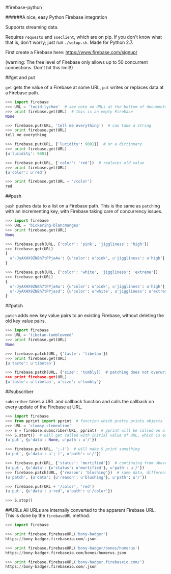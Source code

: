 #firebase-python


######A nice, easy Python Firebase integration


Supports streaming data.

Requires `requests` and `sseclient`, which are on pip. If you don't know what that is, don't worry; just run `./setup.sh`. Made for Python 2.7.

First create a Firebase here:
https://www.firebase.com/signup/

(warning: The free level of Firebase only allows up to 50 concurrent connections. Don't hit this limit!)



##get and put

`get` gets the value of a Firebase at some URL, `put` writes or replaces data at a Firebase path.

```python
>>> import firebase
>>> URL = 'lucid-lychee'  # see note on URLs at the bottom of documentation
>>> print firebase.get(URL)  # this is an empty Firebase
None

>>> firebase.put(URL, 'tell me everything')  # can take a string
>>> print firebase.get(URL)
tell me everything

>>> firebase.put(URL, {'lucidity': 9001})  # or a dictionary
>>> print firebase.get(URL)
{u'lucidity': 9001}

>>> firebase.put(URL, {'color': 'red'})  # replaces old value
>>> print firebase.get(URL)
{u'color': u'red'}

>>> print firebase.get(URL + '/color')
red
```



##push

`push` pushes data to a list on a Firebase path. This is the same as `patch`ing with an incrementing key, with Firebase taking care of concurrency issues.

```python
>>> import firebase
>>> URL = 'bickering-blancmanges'
>>> print firebase.get(URL)
None

>>> firebase.push(URL, {'color': 'pink', 'jiggliness': 'high'})
>>> firebase.get(URL)
{
  u'-JyAXHX9ZNBh7tPPja4w': {u'color': u'pink', u'jiggliness': u'high'}
}

>>> firebase.push(URL, {'color': 'white', 'jiggliness': 'extreme'})
>>> firebase.get(URL)
{
  u'-JyAXHX9ZNBh7tPPja4w': {u'color': u'pink', u'jiggliness': u'high'},
  u'-JyAXHX9ZNBh7tPPjasd': {u'color': u'white', u'jiggliness': u'extreme'}
}
```



##patch

`patch` adds new key value pairs to an existing Firebase, without deleting the old key value pairs.

```python
>>> import firebase
>>> URL = 'tibetan-tumbleweed'
>>> print firebase.get(URL)
None

>>> firebase.patch(URL, {'taste': 'tibetan'})
>>> print firebase.get(URL)
{u'taste': u'tibetan'}

>>> firebase.patch(URL, {'size': 'tumbly})  # patching does not overwrite
>>> print firebase.get(URL)
{u'taste': u'tibetan', u'size': u'tumbly'}
```



##subscriber

`subscriber` takes a URL and callback function and calls the callback on every update of the Firebase at URL.

```python
>>> import firebase
>>> from pprint import pprint  # function which pretty prints objects
>>> URL = 'clumsy-clementine'
>>> S = firebase.subscriber(URL, pprint)  # pprint will be called on all Firebase updates
>>> S.start()  # will get called with initial value of URL, which is empty
(u'put', {u'data': None, u'path': u'/'})

>>> firebase.put(URL, ';-)')  # will make S print something
(u'put', {u'data': u';-)', u'path': u'/'})

>>> firebase.put(URL, {'status': 'mortified'})  # continuing from above
(u'put', {u'data': {u'status': u'mortified'}, u'path': u'/'})
>>> firebase.patch(URL, {'reason': 'blushing'})  # same data, different method
(u'patch', {u'data': {u'reason': u'blushing'}, u'path': u'/'})

>>> firebase.put(URL + '/color', 'red')
(u'put', {u'data': u'red', u'path': u'/color'})

>>> S.stop()
```



##URLs
All URLs are internally converted to the apparent Firebase URL. This is done by the `firebaseURL` method.

```python
>>> import firebase

>>> print firebase.firebaseURL('bony-badger')
https://bony-badger.firebaseio.com/.json

>>> print firebase.firebaseURL('bony-badger/bones/humerus')
https://bony-badger.firebaseio.com/bones/humerus.json

>>> print firebase.firebaseURL('bony-badger.firebaseio.com/')
https://bony-badger.firebaseio.com/.json
```

